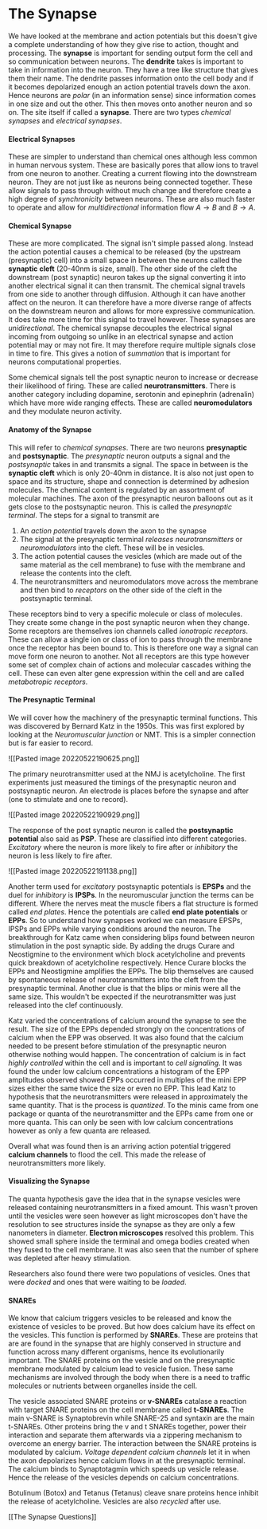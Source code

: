 # The Synapse
We have looked at the membrane and action potentials but this doesn't give a complete understanding of how they give rise to action, thought and processing. The **synapse** is important for sending output form the cell and so communication between neurons. The **dendrite** takes is important to take in information into the neuron. They have  a tree like structure that gives them their name. The dendrite passes information onto the cell body and if it becomes depolarized enough an action potential travels down the axon. Hence neurons are *polar* (in an information sense) since information comes in one size and out the other. This then moves onto another neuron and so on. The site itself if called a **synapse**. There are two types *chemical synapses* and *electrical synapses*. 

#### Electrical Synapses
These are simpler to understand than chemical ones although less common in human nervous system. These are basically pores that allow ions to travel from one neuron to another. Creating a current flowing into the downstream neuron. They are not just like as neurons being connected together.  These allow signals to pass through without much change and therefore create a high degree of *synchronicity* between neurons. These are also much faster to operate and allow for *multidirectional* information flow $A\to B$ and $B\to A$.

#### Chemical Synapse
These are more complicated. The signal isn't simple passed along. Instead the action potential causes a chemical to be released (by the upstream (presynaptic) cell) into a small space in between the neurons called the **synaptic cleft** (20-40nm is size, small). The other side of the cleft the downstream (post synaptic) neuron takes up the signal converting it into another electrical signal it can then transmit. The chemical signal travels from one side to another through diffusion. Although it can have another affect on the neuron. It can therefore have a more diverse range of affects on the downstream neuron and allows for more expressive communication. It does take more time for this signal to travel however. These synapses are *unidirectional*. The chemical synapse decouples the electrical signal incoming from outgoing so unlike in an electrical synapse and action potential may or may not fire. It may therefore require multiple signals close in time to fire. This gives a notion of *summation* that is important for neurons computational properties.

Some chemical signals tell the post synaptic neuron to increase or decrease their likelihood of firing. These are called **neurotransmitters**. There is another category including dopamine, serotonin and epinephrin (adrenalin) which have more wide ranging effects. These are called **neuromodulators** and they modulate neuron activity.

#### Anatomy of the Synapse
This will refer to *chemical synapses*. There are two neurons **presynaptic** and **postsynaptic**. The *presynaptic* neuron outputs a signal and the *postsynaptic* takes in and transmits a signal. The space in between is the **synaptic cleft** which is only 20-40nm in distance. It is also not just open to space and its structure, shape and connection is determined by adhesion molecules. The chemical content is regulated by an assortment of molecular machines. The axon of the presynaptic neuron balloons out as it gets close to the postsynaptic neuron. This is called the *presynaptic terminal*. The steps for a signal to transmit are

1. An *action potential* travels down the axon to the synapse
2. The signal at the presynaptic terminal *releases neurotransmitters* or *neuromodulators* into the cleft. These will be in vesicles.
3. The action potential causes the vesicles (which are made out of the same material as the cell membrane) to fuse with the membrane and release the contents into the cleft.
4. The neurotransmitters and neuromodulators move across the membrane and then  bind to *receptors* on the other side of the cleft in the postsynaptic terminal. 

These receptors bind to very a  specific molecule or class of molecules. They create some change in the post synaptic neuron when they change.  Some receptors are themselves ion channels called *ionotropic receptors*. These can allow a single ion or class of ion to pass through the membrane once the receptor has been bound to. This is therefore one way a signal can move form one neuron to another. Not all receptors are this type however some set of complex chain of actions and molecular cascades withing the cell. These can even alter gene expression within the cell and are called *metabotropic receptors*.

#### The Presynaptic Terminal
We will cover how the machinery of the presynaptic terminal functions. This was discovered by Bernard Katz in the 1950s. This was first explored by looking at the *Neuromuscular junction* or NMT. This is a simpler connection but is far easier to record.

![[Pasted image 20220522190625.png]]

The primary neurotransmitter used at the NMJ is acetylcholine. The first experiments just measured the timings of the presynaptic neuron and postsynaptic neuron.  An electrode is places before the synapse and after (one to stimulate and one to record).

![[Pasted image 20220522190929.png]]

The response of the post synaptic neuron is called the **postsynaptic potential** also said as **PSP**. These are classified into different categories. *Excitatory* where the neuron is more likely to fire after or *inhibitory* the neuron is less likely to fire after.

![[Pasted image 20220522191138.png]]

Another term used for *excitatory* postsynaptic potentials is **EPSPs** and the duel for *inhibitory* is **IPSPs**. In the neuromuscular junction the terms can be different. Where the nerves meat the muscle fibers a flat structure is formed called *end plates*. Hence the potentials are called **end plate potentials** or **EPPs**. So to understand how synapses worked we can measure EPSPs, IPSPs and EPPs while varying conditions around the neuron. The breakthrough for Katz came when considering blips found between neuron stimulation in the post synaptic side. By adding the drugs Curare and Neostigmine to the environment which block acetylcholine and prevents quick breakdown of acetylcholine respectively. Hence Curare blocks the EPPs and Neostigmine amplifies the EPPs. The blip themselves are caused by spontaneous release of neurotransmitters into the cleft from the presynaptic terminal. Another clue is that the blips or minis were all the same size. This wouldn't be expected if the neurotransmitter was just released into the clef continuously.

Katz varied the concentrations of calcium around the synapse to see the result. The size of the EPPs depended strongly on the concentrations of calcium when the EPP was observed. It was also found that the calcium needed to be present before stimulation of the presynaptic neuron otherwise nothing would happen. The concentration of calcium is in fact *highly controlled* within the cell and is important to *cell signaling*. It was found the under low calcium concentrations a histogram of the EPP amplitudes observed showed  EPPs occurred in multiples of the mini EPP sizes either the same twice the size or even no EPP. This lead Katz to hypothesis that the neurotransmitters were released in approximately the same quantity. That is the process is *quantized*. To the minis came from one package or quanta of the neurotransmitter and the EPPs came from one or more quanta. This can only be seen with low calcium concentrations however as only a few quanta are released.

Overall what was found then is an arriving action potential triggered **calcium channels** to flood the cell. This made the release of neurotransmitters more likely.

#### Visualizing the Synapse
The quanta hypothesis gave the idea that in the synapse vesicles were released containing neurotransmitters in a fixed amount. This wasn't proven until the vesicles were seen however as light microscopes don't have the resolution to see structures inside the synapse as they are only a few nanometers in diameter. **Electron microscopes** resolved this problem. This showed small sphere inside the terminal and omega bodies created when they fused to the cell membrane. It was also seen that the number of sphere was depleted after heavy stimulation. 

Researchers also found there were two populations of vesicles. Ones that were *docked* and ones that were waiting to be *loaded*.

#### SNAREs
We know that calcium triggers vesicles to be released and know the existence of vesicles to be proved. But how does calcium have its effect on the vesicles. This function is performed by **SNAREs**. These are proteins that are are found in the synapse that are highly conserved in structure and function across many different organisms, hence its evolutionarily important. The SNARE proteins on the vesicle and on the presynaptic membrane modulated by calcium lead to vesicle fusion. These same mechanisms are involved through the body when there is a need to traffic molecules or nutrients between organelles inside the cell.

The vesicle associated SNARE proteins or **v-SNAREs**  catalase a reaction with target SNARE proteins on the cell membrane called **t-SNAREs**. The main v-SNARE is Synaptobrevin while SNARE-25 and syntaxin are the main t-SNAREs. Other proteins bring the v and t SNAREs together, power their interaction and separate them afterwards via a zippering mechanism to overcome an energy barrier. The interaction between the SNARE proteins is modulated by calcium. *Voltage dependent calcium channels* let it in when the axon depolarizes hence calcium flows in at the presynaptic terminal. The calcium binds to Synaptotagmin which speeds up vesicle release. Hence the release of the vesicles depends on calcium concentrations.

Botulinum (Botox) and Tetanus (Tetanus) cleave snare proteins hence inhibit the release of acetylcholine. Vesicles are also *recycled* after use.

[[The Synapse Questions]]
